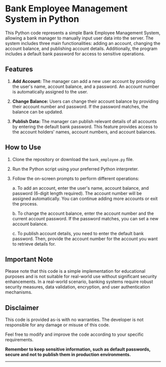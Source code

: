 # Bank Employee Management System in Python

This Python code represents a simple Bank Employee Management System, allowing a bank manager to manually input user data into the server. The system includes three main functionalities: adding an account, changing the account balance, and publishing account details. Additionally, the program includes a default bank password for access to sensitive operations.

## Features
1. **Add Account:** The manager can add a new user account by providing the user's name, account balance, and a password. An account number is automatically assigned to the user.

2. **Change Balance:** Users can change their account balance by providing their account number and password. If the password matches, the balance can be updated.

3. **Publish Data:** The manager can publish relevant details of all accounts by entering the default bank password. This feature provides access to the account holders' names, account numbers, and account balances.

## How to Use
1. Clone the repository or download the `bank_employee.py` file.

2. Run the Python script using your preferred Python interpreter.

3. Follow the on-screen prompts to perform different operations:

    a. To add an account, enter the user's name, account balance, and password (6-digit length required). The account number will be assigned automatically. You can continue adding more accounts or exit the process.
    
    b. To change the account balance, enter the account number and the current account password. If the password matches, you can set a new account balance.
    
    c. To publish account details, you need to enter the default bank password. Then, provide the account number for the account you want to retrieve details for.

## Important Note
Please note that this code is a simple implementation for educational purposes and is not suitable for real-world use without significant security enhancements. In a real-world scenario, banking systems require robust security measures, data validation, encryption, and user authentication mechanisms.

## Disclaimer
This code is provided as-is with no warranties. The developer is not responsible for any damage or misuse of this code.

Feel free to modify and improve the code according to your specific requirements.

**Remember to keep sensitive information, such as default passwords, secure and not to publish them in production environments.**

---



